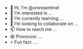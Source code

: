 - 👋 Hi, I’m @omnisentinel
- 👀 I’m interested in ...
- 🌱 I’m currently learning ...
- 💞️ I’m looking to collaborate on ...
- 📫 How to reach me ...
- 😄 Pronouns: ...
- ⚡ Fun fact: ...

<!---
omnisentinel/omnisentinel is a ✨ special ✨ repository because its `README.md` (this file) appears on your GitHub profile.
You can click the Preview link to take a look at your changes.
--->
